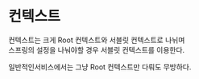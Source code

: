 # 컨텍스트

컨텍스트는 크게 Root 컨텍스트와 서블릿 컨텍스트로 나뉘며<br>
스프링의 설정을 나눠야할 경우 서블릿 컨텍스트를 이용한다.<br>

일반적인서비스에서는 그냥 Root 컨텍스트만 다뤄도 무방하다.<br>
